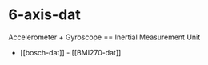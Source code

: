 
# 6-axis-dat


Accelerometer + Gyroscope == Inertial Measurement Unit


- [[bosch-dat]] - [[BMI270-dat]]

